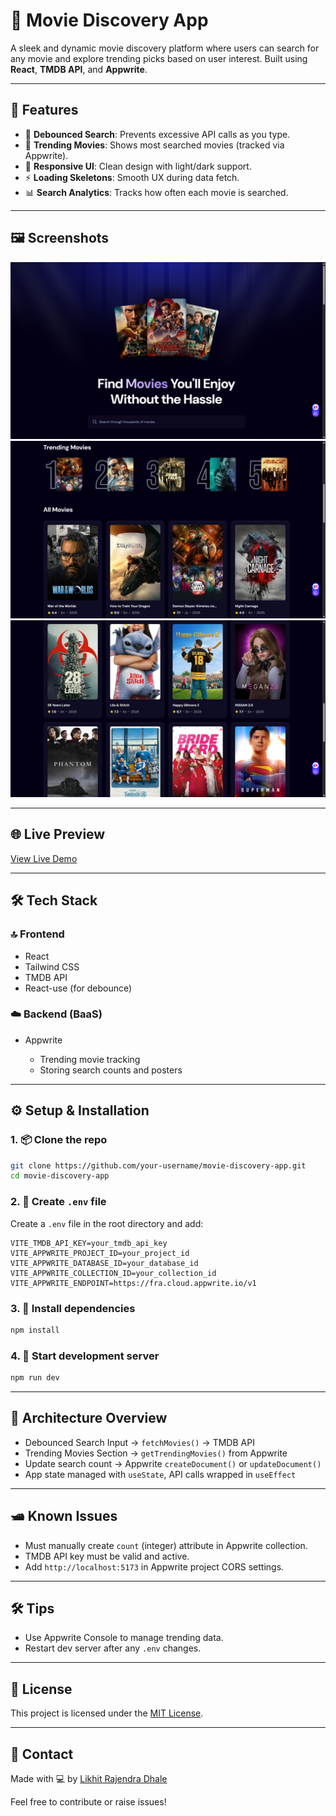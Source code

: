 # 🎥 Movie Discovery App

A sleek and dynamic movie discovery platform where users can search for any movie and explore trending picks based on user interest. Built using **React**, **TMDB API**, and **Appwrite**.

---

## 🚀 Features

* 🔎 **Debounced Search**: Prevents excessive API calls as you type.
* 🌟 **Trending Movies**: Shows most searched movies (tracked via Appwrite).
* 🎨 **Responsive UI**: Clean design with light/dark support.
* ⚡ **Loading Skeletons**: Smooth UX during data fetch.
* 📊 **Search Analytics**: Tracks how often each movie is searched.

---

## 🖼️ Screenshots

![Home Page](public/screenshots/home.png)
![Trending Movies](public/screenshots/trending.png)
![Search Results](public/screenshots/search.png)

---

## 🌐 Live Preview

[View Live Demo](https://movie-discovery-app-1.onrender.com/)

---

## 🛠️ Tech Stack

### 🔝 Frontend

* React
* Tailwind CSS
* TMDB API
* React-use (for debounce)

### ☁️ Backend (BaaS)

* Appwrite

  * Trending movie tracking
  * Storing search counts and posters

---

## ⚙️ Setup & Installation

### 1. 📦 Clone the repo

```bash
git clone https://github.com/your-username/movie-discovery-app.git
cd movie-discovery-app
```

### 2. 📁 Create `.env` file

Create a `.env` file in the root directory and add:

```env
VITE_TMDB_API_KEY=your_tmdb_api_key
VITE_APPWRITE_PROJECT_ID=your_project_id
VITE_APPWRITE_DATABASE_ID=your_database_id
VITE_APPWRITE_COLLECTION_ID=your_collection_id
VITE_APPWRITE_ENDPOINT=https://fra.cloud.appwrite.io/v1
```

### 3. 📅 Install dependencies

```bash
npm install
```

### 4. 🧪 Start development server

```bash
npm run dev
```

---

## 🧠 Architecture Overview

* Debounced Search Input → `fetchMovies()` → TMDB API
* Trending Movies Section → `getTrendingMovies()` from Appwrite
* Update search count → Appwrite `createDocument()` or `updateDocument()`
* App state managed with `useState`, API calls wrapped in `useEffect`

---

## 🛥️ Known Issues

* Must manually create `count` (integer) attribute in Appwrite collection.
* TMDB API key must be valid and active.
* Add `http://localhost:5173` in Appwrite project CORS settings.

---

## 🛠️ Tips

* Use Appwrite Console to manage trending data.
* Restart dev server after any `.env` changes.

---

## 📄 License

This project is licensed under the [MIT License](LICENSE).

---

## 💬 Contact

Made with 💻 by [Likhit Rajendra Dhale]()

Feel free to contribute or raise issues!

